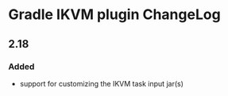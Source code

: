 # Gradle IKVM plugin ChangeLog

## 2.18

### Added
* support for customizing the IKVM task input jar(s)

